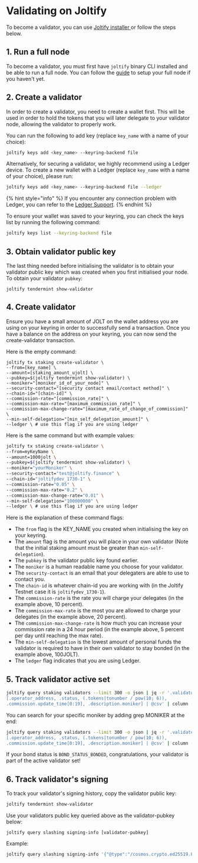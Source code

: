 # Validating on Joltify

To become a validator, you can use [Joltify installer ](joltify-installer.md)or follow the steps below.

## 1. Run a full node

To become a validator, you must first have `joltify` binary CLI installed and be able to run a full node. You can follow the [guide](running-a-node.md) to setup your full node if you haven't yet.

## 2. Create a validator

In order to create a validator, you need to create a wallet first. This will be used in order to hold the tokens that you will later delegate to your validator node, allowing the validator to properly work.

You can run the following to add key (replace `key_name` with a name of your choice):

```sh
joltify keys add <key_name> --keyring-backend file
```

Alternatively, for securing a validator, we highly recommend using a Ledger device. To create a new wallet with a Ledger (replace `key_name` with a name of your choice), please run:

```sh
joltify keys add <key_name> --keyring-backend file --ledger
```

{% hint style="info" %}
If you encounter any connection problem with Ledger, you can refer to the [Ledger Support](https://support.ledger.com/hc/en-us/articles/115005165269-Fix-USB-connection-issues-with-Ledger-Live?support=true).&#x20;
{% endhint %}

To ensure your wallet was saved to your keyring, you can check the keys list by running the following command:

```sh
joltify keys list --keyring-backend file
```

## 3. Obtain validator public key

The last thing needed before initialising the validator is to obtain your validator public key which was created when you first initialised your node. To obtain your validator `pubkey`:

```
joltify tendermint show-validator
```

## 4. Create validator

Ensure you have a small amount of JOLT on the wallet address you are using on your keyring in order to successfully send a transaction. Once you have a balance on the address on your keyring, you can now send the create-validator transaction.

Here is the empty command:

```shell
joltify tx staking create-validator \
--from=[key_name] \
--amount=[staking_amount_ujolt] \
--pubkey=$(joltify tendermint show-validator) \
--moniker="[moniker_id_of_your_node]" \
--security-contact="[security contact email/contact method]" \
--chain-id="[chain-id]" \
--commission-rate="[commission_rate]" \
--commission-max-rate="[maximum_commission_rate]" \
--commission-max-change-rate="[maximum_rate_of_change_of_commission]" \
--min-self-delegation="[min_self_delegation_amount]" \
--ledger \ # use this flag if you are using ledger
```

Here is the same command but with example values:

```sh
joltify tx staking create-validator \
--from=myKeyName \
--amount=1000jolt \
--pubkey=$(joltify tendermint show-validator) \
--moniker="yourMoniker" \
--security-contact="test@joltify.finance" \
--chain-id="joltifydev_1730-1" \
--commission-rate="0.05" \
--commission-max-rate="0.2" \
--commission-max-change-rate="0.01" \
--min-self-delegation="100000000" \
--ledger \ # use this flag if you are using ledger
```

Here is the explanation of these command flags:

* The `from` flag is the KEY\_NAME you created when initialising the key on your keyring.
* The `amount` flag is the amount you will place in your own validator (Note that the initial staking amount must be greater than `min-self-delegation`).
* The `pubkey` is the validator public key found earlier.
* The `moniker` is a human readable name you choose for your validator.
* The `security-contact` is an email that your delegaters are able to  use to contact you.
* The `chain-id` is whatever chain-id you are working with (in the Joltify Testnet case it is `joltifydev_1730-1`).
* The `commission-rate` is the rate you will charge your delegates (in the example above, 10 percent).
* The `commission-max-rate` is the most you are allowed to charge your delegates (in the example above, 20 percent).
* The `commission-max-change-rate` is how much you can increase your commission rate in a 24 hour period (in the example above, 5 percent per day until reaching the max rate).
* The `min-self-delegation` is the lowest amount of personal funds the validator is required to have in their own validator to stay bonded (in the example above, 100JOLT).
* The `ledger` flag indicates that you are using Ledger.

## 5. Track validator active set

```sh
joltify query staking validators --limit 300 -o json | jq -r '.validators[] |
[.operator_address, .status, (.tokens|tonumber / pow(10; 6)),
.commission.update_time[0:19], .description.moniker] | @csv' | column -t -s","
```

You can search for your specific moniker by adding grep MONIKER at the end:

```sh
joltify query staking validators --limit 300 -o json | jq -r '.validators[] |
[.operator_address, .status, (.tokens|tonumber / pow(10; 6)),
.commission.update_time[0:19], .description.moniker] | @csv' | column -t -s"," | grep brian
```

If your bond status is `BOND_STATUS_BONDED`, congratulations, your validator is part of the active validator set!

## 6. Track validator's signing

To track your validator's signing history, copy the validator public key:

```sh
joltify tendermint show-validator
```

Use your validators public key queried above as the validator-pubkey below:

```shell
joltify query slashing signing-info [validator-pubkey]
```

Example:

```sh
joltify query slashing signing-info '{"@type":"/cosmos.crypto.ed25519.PubKey","key":"WYKlg+xfaxxS+YzpPmwBhbcFtIHD/EfQr/TXoDxXxWQ="}'
```
